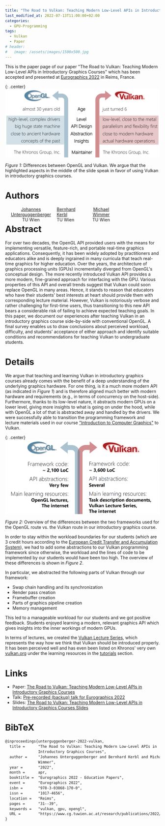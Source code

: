 ```yaml
---
title: "The Road to Vulkan: Teaching Modern Low-Level APIs in Introductory Graphics Courses"
last_modified_at: 2022-07-13T11:00:00+02:00
categories:
  - GPU-Programming
tags:
  - Vulkan
  - Paper
# header:
#   image: /assets/images/1500x500.jpg
---
```


This is the paper page of our paper "The Road to Vulkan: Teaching Modern Low-Level APIs in Introductory Graphics Courses" which has been accepted and presented at [Eurographics 2022](https://eg2022.univ-reims.fr/) in Reims, France.

{: .center}
[![Differences between OpenGL and Vulkan](/assets/images/vlk-differences-gl-vk.png)](/assets/images/vlk-differences-gl-vk.png)

_Figure 1:_ Differences between OpenGL and Vulkan. We argue that the highlighted aspects in the middle of the slide speak in favor of using Vulkan in introductory graphics courses.

# Authors

<div style="display:block;">
  <div style="float:left; width:33.33%; text-align:center; font-size:1em;">
    <a href="https://johannesugb.github.io/">Johannes<br/>Unterguggenberger</a><br/>
    TU Wien
  </div>
  <div style="float:left; width:33.33% text-align:center; font-size:1em;">
    <a href="https://www.cg.tuwien.ac.at/staff/BernhardKerbl">Bernhard<br/>Kerbl</a><br/>
    TU Wien
  </div>
  <div style="float:left; width:33.33%; text-align:center; font-size:1em;">
    <a href="https://www.cg.tuwien.ac.at/staff/MichaelWimmer">Michael<br/>Wimmer</a><br/>
    TU Wien
  </div>
</div>
<p>&nbsp;</p>

# Abstract

For over two decades, the OpenGL API provided users with the means for implementing versatile, feature-rich, and portable real-time graphics applications. Consequently, it has been widely adopted by practitioners and educators alike and is deeply ingrained in many curricula that teach real-time graphics for higher education. Over the years, the architecture of graphics processing units (GPUs) incrementally diverged from OpenGL's conceptual design. The more recently introduced Vulkan API provides a more modern, fine-grained approach for interfacing with the GPU. Various properties of this API and overall trends suggest that Vulkan could soon replace OpenGL in many areas. Hence, it stands to reason that educators who have their students' best interests at heart should provide them with corresponding lecture material. However, Vulkan is notoriously verbose and rather challenging for first-time users, thus transitioning to this new API bears a considerable risk of failing to achieve expected teaching goals. In this paper, we document our experiences after teaching Vulkan in an introductory graphics course side-by-side with conventional OpenGL. A final survey enables us to draw conclusions about perceived workload, difficulty, and students' acceptance of either approach and identify suitable conditions and recommendations for teaching Vulkan to undergraduate students.

# Details

We argue that teaching and learning Vulkan in introductory graphics courses already comes with the benefit of a deep understanding of the underlying graphics hardware. For one thing, is it a much more modern API (as indicated in _Figure 1_) and is therefore aligned much better with modern hardware and requirements (e.g., in terms of concurrency on the host-side). Furthermore, thanks to its low-level nature, it abstracts modern GPUs on a lower level, giving more insights to what is going on under the hood, while with OpenGL a lot of that is abstracted away and handled by the drivers.
We were successfully able to transition the programming framework and lecture materials used in our course ["Introduction to Computer Graphics"](https://www.cg.tuwien.ac.at/courses/EinfCG/UE/2021W) to Vulkan. 

{: .center}
[![OpenGL framework vs. Vulkan framework in our course](/assets/images/vlk-framework-differences.png)](/assets/images/vlk-framework-differences.png)

_Figure 2:_ Overview of the differences between the two frameworks used for the OpenGL route vs. the Vulkan route in our introductory graphics course.

In order to stay within the workload boundaries for our students (which are 3 credit hours according to the [European Credit Transfer and Accumulation System](https://education.ec.europa.eu/education-levels/higher-education/inclusive-and-connected-higher-education/european-credit-transfer-and-accumulation-system)), we had to add some abstractions to our Vulkan programming framework since otherwise, the workload and the lines of code to be implemented by our students would have been too high. The overview of these differences is shown in _Figure 2_.

In particular, we abstracted the following parts of Vulkan through our framework:
- Swap chain handling and its synchronization
- Render pass creation
- Framebuffer creation
- Parts of graphics pipeline creation
- Memory management

This led to a manageable workload for our students and we got positive feedback. Students enjoyed learning a modern, relevant graphics API which gives insights into the inner workings of modern GPUs. 

In terms of lectures, we created the [Vulkan Lecture Series](https://www.youtube.com/playlist?list=PLmIqTlJ6KsE1Jx5HV4sd2jOe3V1KMHHgn), which represents the way how we think that Vulkan should be introduced properly. It has been perceived well and has even been listed on Khronos' very own [vulkan.org](https://www.vulkan.org/) under the learning resources in the [tutorials](https://www.vulkan.org/learn#vulkan-tutorials) section.

# Links
- Paper: [The Road to Vulkan: Teaching Modern Low-Level APIs in Introductory Graphics Courses](https://www.cg.tuwien.ac.at/research/publications/2022/unterguggenberger-2022-vulkan/unterguggenberger-2022-vulkan-slides.pdf)
- Talk: [Pre-recorded (backup) talk for Eurographics 2022](https://youtu.be/ZG0ct4V6c0k)
- Slides: [The Road to Vulkan: Teaching Modern Low-Level APIs in Introductory Graphics Courses Slides](https://www.cg.tuwien.ac.at/research/publications/2022/unterguggenberger-2022-vulkan/unterguggenberger-2022-vulkan-slides.pdf)

# BibTeX

```tex
@inproceedings{unterguggenberger-2022-vulkan,
  title =      "The Road to Vulkan: Teaching Modern Low-Level APIs in
               Introductory Graphics Courses",
  author =     "Johannes Unterguggenberger and Bernhard Kerbl and Michael
               Wimmer",
  year =       "2022",
  month =      apr,
  booktitle =  "Eurographics 2022 - Education Papers",
  event =      "Eurographics 2022",
  isbn =       "978-3-03868-170-0",
  issn =       "1017-4656",
  location =   "Reims",
  pages =      "31--39",
  keywords =   "vulkan, gpu, opengl",
  URL =        "https://www.cg.tuwien.ac.at/research/publications/2022/unterguggenberger-2022-vulkan/",
}
```              
